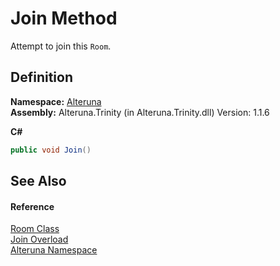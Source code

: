 # Join Method


Attempt to join this `Room`.



## Definition
**Namespace:** <a href="N_Alteruna">Alteruna</a>  
**Assembly:** Alteruna.Trinity (in Alteruna.Trinity.dll) Version: 1.1.6

**C#**
``` C#
public void Join()
```



## See Also


#### Reference
<a href="T_Alteruna_Room">Room Class</a>  
<a href="Overload_Alteruna_Room_Join">Join Overload</a>  
<a href="N_Alteruna">Alteruna Namespace</a>  
